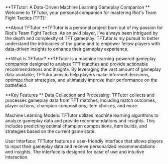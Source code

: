 **TFTutor: A Data-Driven Machine Learning Gameplay Companion
**
Welcome to TFTutor, your personal companion for mastering Riot's Team Fight Tactics (TFT)!

**About TFTutor
**TFTutor is a personal project born out of my passion for Riot's Team Fight Tactics. As an avid player, I've always been intrigued by the depth and complexity of TFT gameplay. TFTutor is my pursuit to better understand the intricacies of the game and to empower fellow players with data-driven insights to enhance their gameplay experience.

**What is TFTutor?
**TFTutor is a machine learning-powered gameplay companion designed to analyze TFT matches and provide actionable recommendations and insights. By leveraging the vast amount of gameplay data available, TFTutor aims to help players make informed decisions, optimize their strategies, and ultimately improve their performance on the battlefield.

**Key Features
**
Data Collection and Processing: TFTutor collects and processes gameplay data from TFT matches, including match outcomes, player actions, champion compositions, item choices, and more.

Machine Learning Models: TFTutor utilizes machine learning algorithms to analyze gameplay data and provide recommendations and insights. This includes predicting optimal champion compositions, item builds, and strategies based on the current game state.

User Interface: TFTutor features a user-friendly interface that allows players to input their gameplay data and receive personalized recommendations and insights. The interface is designed for ease of use and intuitive interaction.
